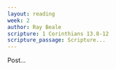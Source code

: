 ```yaml
---
layout: reading
week: 2
author: Ray Beale
scripture: 1 Corinthians 13.8-12
scripture_passage: Scripture...
---
```


Post...

